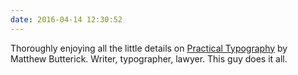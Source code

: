 ```yaml
---
date: 2016-04-14 12:30:52
---
```

Thoroughly enjoying all the little details on [Practical Typography](http://practicaltypography.com/) by Matthew Butterick. Writer, ty­pog­ra­pher, law­yer. This guy does it all. 